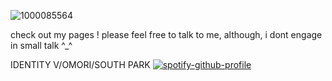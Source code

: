 ![1000085564](https://github.com/user-attachments/assets/d24aadd6-04c3-4322-b617-3d8c559c563b)

check out my pages !
please feel free to talk to me, although, i dont engage in small talk ^_^

IDENTITY V/OMORI/SOUTH PARK
[![spotify-github-profile](https://spotify-github-profile.kittinanx.com/api/view?uid=6zrr4253mpkuc8pzh69ezkhjl&cover_image=false&theme=default&show_offline=true&background_color=121212&interchange=false&bar_color_cover=true)](https://github.com/kittinan/spotify-github-profile)
